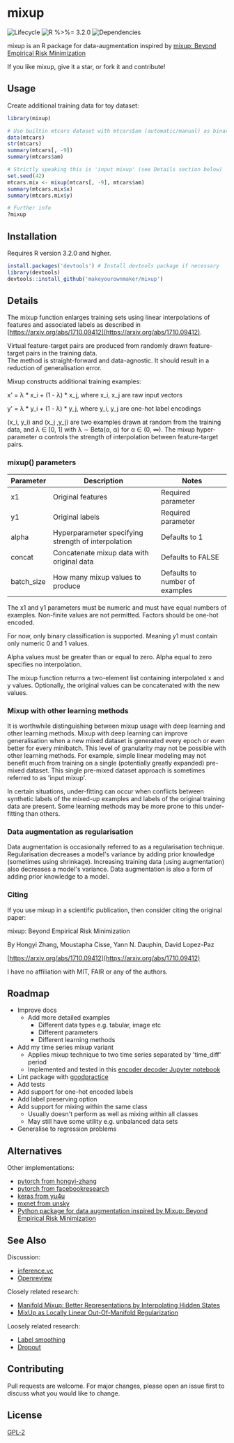 
# mixup

![Lifecycle
](https://img.shields.io/badge/lifecycle-experimental-orange.svg?style=flat)
![R 
%>%= 3.2.0](https://img.shields.io/badge/R->%3D3.2.0-blue.svg?style=flat)
![Dependencies
](https://img.shields.io/badge/dependencies-none-brightgreen.svg?style=flat)

mixup is an R package for data-augmentation inspired by 
[mixup: Beyond Empirical Risk Minimization](https://arxiv.org/abs/1710.09412)

If you like mixup, give it a star, or fork it and contribute!


## Usage 

Create additional training data for toy dataset:
```r
library(mixup)

# Use builtin mtcars dataset with mtcars$am (automatic/manual) as binary target
data(mtcars)
str(mtcars)
summary(mtcars[, -9])
summary(mtcars$am)

# Strictly speaking this is 'input mixup' (see Details section below)
set.seed(42)
mtcars.mix <- mixup(mtcars[, -9], mtcars$am)
summary(mtcars.mix$x)
summary(mtcars.mix$y)

# Further info
?mixup
```


## Installation

Requires R version 3.2.0 and higher.

```r
install.packages('devtools') # Install devtools package if necessary
library(devtools)
devtools::install_github('makeyourownmaker/mixup')
```


## Details

The mixup function enlarges training sets using linear interpolations 
of features and associated labels as described in 
[https://arxiv.org/abs/1710.09412](https://arxiv.org/abs/1710.09412).

Virtual feature-target pairs are produced from randomly drawn 
feature-target pairs in the training data.  
The method is straight-forward and data-agnostic.  It should 
result in a reduction of generalisation error.

Mixup constructs additional training examples:

x' = λ * x_i + (1 - λ) * x_j, where x_i, x_j are raw input vectors

y' = λ * y_i + (1 - λ) * y_j, where y_i, y_j are one-hot label encodings

(x_i, y_i) and (x_j ,y_j) are two examples drawn at random from the training 
data, and λ ∈ [0, 1] with λ ∼ Beta(α, α) for α ∈ (0, ∞).
The mixup hyper-parameter α controls the strength of interpolation between 
feature-target pairs.

### mixup() parameters

| Parameter  | Description                                         | Notes                          |
|------------|-----------------------------------------------------|--------------------------------|
| x1         | Original features                                   | Required parameter             |
| y1         | Original labels                                     | Required parameter             |
| alpha      | Hyperparameter specifying strength of interpolation | Defaults to 1                  |
| concat     | Concatenate mixup data with original data           | Defaults to FALSE              |
| batch_size | How many mixup values to produce                    | Defaults to number of examples |

The x1 and y1 parameters must be numeric and must have equal 
numbers of examples.  Non-finite values are not permitted.
Factors should be one-hot encoded.

For now, only binary classification is supported.  Meaning y1 must contain 
only numeric 0 and 1 values.

Alpha values must be greater than or equal to zero.  Alpha equal to zero
specifies no interpolation.

The mixup function returns a two-element list containing interpolated x 
and y values.  Optionally, the original values can be concatenated with the
new values.

### Mixup with other learning methods

It is worthwhile distinguishing between mixup usage with
deep learning and other learning methods.  Mixup with deep learning 
can improve generalisation when a new mixed dataset is generated
every epoch or even better for every minibatch.  This level
of granularity may not be possible with other learning
methods.  For example, simple linear modeling may not 
benefit much from training on a single (potentially greatly
expanded) pre-mixed dataset.  This single pre-mixed dataset 
approach is sometimes referred to as 'input mixup'.

In certain situations, under-fitting can occur when conflicts
between synthetic labels of the mixed-up examples and
labels of the original training data are present.  Some learning
methods may be more prone to this under-fitting than others.

### Data augmentation as regularisation

Data augmentation is occasionally referred to as a regularisation 
technique.
Regularisation decreases a model's variance by adding prior knowledge 
(sometimes using shrinkage).
Increasing training data (using augmentation) also decreases a model's 
variance.
Data augmentation is also a form of adding prior knowledge to a model.

### Citing

If you use mixup in a scientific publication, then consider citing the original paper:

mixup: Beyond Empirical Risk Minimization

By Hongyi Zhang, Moustapha Cisse, Yann N. Dauphin, David Lopez-Paz

[https://arxiv.org/abs/1710.09412](https://arxiv.org/abs/1710.09412)

I have no affiliation with MIT, FAIR or any of the authors.


## Roadmap

 * Improve docs
   * Add more detailed examples
     * Different data types e.g. tabular, image etc
     * Different parameters
     * Different learning methods
 * Add my time series mixup variant
   * Applies mixup technique to two time series separated by 'time_diff' period
   * Implemented and tested in this
     [encoder decoder Jupyter notebook](https://github.com/makeyourownmaker/CambridgeTemperatureNotebooks/blob/main/notebooks/encoder_decoder.ipynb)
 * Lint package with [goodpractice](https://cran.r-project.org/web/packages/goodpractice/index.html)
 * Add tests
 * Add support for one-hot encoded labels
 * Add label preserving option
 * Add support for mixing within the same class
   * Usually doesn't perform as well as mixing within all classes
   * May still have some utility e.g. unbalanced data sets
 * Generalise to regression problems


## Alternatives

Other implementations:
 * [pytorch from hongyi-zhang](https://github.com/hongyi-zhang/mixup)
 * [pytorch from facebookresearch](https://github.com/facebookresearch/mixup-cifar10)
 * [keras from yu4u](https://github.com/yu4u/mixup-generator)
 * [mxnet from unsky](https://github.com/unsky/mixup)
 * [Python package for data augmentation inspired by Mixup: Beyond Empirical Risk Minimization](https://github.com/makeyourownmaker/mixupy)


## See Also

Discussion:
 * [inference.vc](https://www.inference.vc/mixup-data-dependent-data-augmentation/)
 * [Openreview](https://openreview.net/forum?id=r1Ddp1-Rb)
 
Closely related research:
 * [Manifold Mixup: Better Representations by Interpolating Hidden States](https://arxiv.org/abs/1806.05236)
 * [MixUp as Locally Linear Out-Of-Manifold Regularization](https://arxiv.org/abs/1809.02499)

Loosely related research:
 * [Label smoothing](https://arxiv.org/pdf/1701.06548.pdf)
 * [Dropout](https://www.cs.toronto.edu/~hinton/absps/JMLRdropout.pdf)


## Contributing

Pull requests are welcome.  For major changes, please open an issue first to discuss what you would like to change.


## License
[GPL-2](https://www.gnu.org/licenses/old-licenses/gpl-2.0.en.html)
